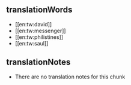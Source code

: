 ## translationWords

* [[en:tw:david]]
* [[en:tw:messenger]]
* [[en:tw:philistines]]
* [[en:tw:saul]]

## translationNotes

* There are no translation notes for this chunk
